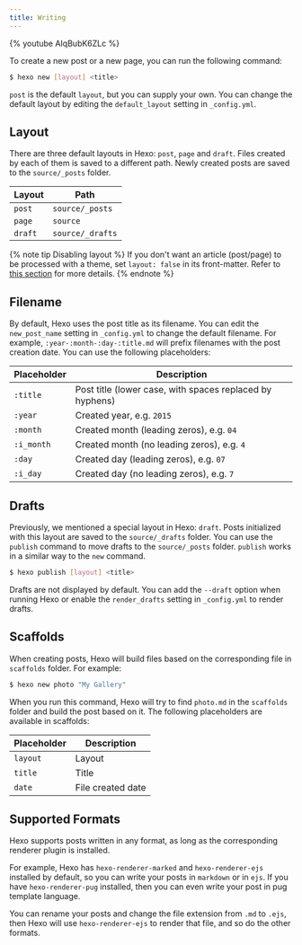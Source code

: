 ```yaml
---
title: Writing
---
```


{% youtube AIqBubK6ZLc %}

To create a new post or a new page, you can run the following command:

```bash
$ hexo new [layout] <title>
```

`post` is the default `layout`, but you can supply your own. You can change the default layout by editing the `default_layout` setting in `_config.yml`.

## Layout

There are three default layouts in Hexo: `post`, `page` and `draft`. Files created by each of them is saved to a different path. Newly created posts are saved to the `source/_posts` folder.

| Layout  | Path             |
| ------- | ---------------- |
| `post`  | `source/_posts`  |
| `page`  | `source`         |
| `draft` | `source/_drafts` |

{% note tip Disabling layout %}
If you don't want an article (post/page) to be processed with a theme, set `layout: false` in its front-matter. Refer to [this section](/docs/front-matter#Layout) for more details.
{% endnote %}

## Filename

By default, Hexo uses the post title as its filename. You can edit the `new_post_name` setting in `_config.yml` to change the default filename. For example, `:year-:month-:day-:title.md` will prefix filenames with the post creation date. You can use the following placeholders:

| Placeholder | Description                                              |
| ----------- | -------------------------------------------------------- |
| `:title`    | Post title (lower case, with spaces replaced by hyphens) |
| `:year`     | Created year, e.g. `2015`                                |
| `:month`    | Created month (leading zeros), e.g. `04`                 |
| `:i_month`  | Created month (no leading zeros), e.g. `4`               |
| `:day`      | Created day (leading zeros), e.g. `07`                   |
| `:i_day`    | Created day (no leading zeros), e.g. `7`                 |

## Drafts

Previously, we mentioned a special layout in Hexo: `draft`. Posts initialized with this layout are saved to the `source/_drafts` folder. You can use the `publish` command to move drafts to the `source/_posts` folder. `publish` works in a similar way to the `new` command.

```bash
$ hexo publish [layout] <title>
```

Drafts are not displayed by default. You can add the `--draft` option when running Hexo or enable the `render_drafts` setting in `_config.yml` to render drafts.

## Scaffolds

When creating posts, Hexo will build files based on the corresponding file in `scaffolds` folder. For example:

```bash
$ hexo new photo "My Gallery"
```

When you run this command, Hexo will try to find `photo.md` in the `scaffolds` folder and build the post based on it. The following placeholders are available in scaffolds:

| Placeholder | Description       |
| ----------- | ----------------- |
| `layout`    | Layout            |
| `title`     | Title             |
| `date`      | File created date |

## Supported Formats

Hexo supports posts written in any format, as long as the corresponding renderer plugin is installed.

For example, Hexo has `hexo-renderer-marked` and `hexo-renderer-ejs` installed by default, so you can write your posts in `markdown` or in `ejs`. If you have `hexo-renderer-pug` installed, then you can even write your post in pug template language.

You can rename your posts and change the file extension from `.md` to `.ejs`, then Hexo will use `hexo-renderer-ejs` to render that file, and so do the other formats.
